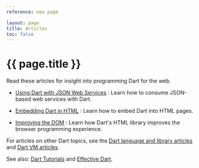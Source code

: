 ```yaml
---
reference: new page

layout: page
title: Articles
toc: false
---
```


# {{ page.title }}
Read these articles for insight into programming Dart for the
web.

* [Using Dart with JSON Web Services](json-web-service)
: Learn how to consume JSON-based web services with Dart.

* [Embedding Dart in HTML](embedding-in-html)
: Learn how to embed Dart into HTML pages.

* [Improving the DOM](improving-the-dom)
: Learn how Dart's HTML library improves the browser programming
experience.

For articles on other Dart topics, see the
[Dart language and library articles]({{site.dartlang}}/articles/) and
[Dart VM articles]({{site.dart-vm}}/articles/).

See also: [Dart Tutorials](/resources/tutorials/)
and [Effective Dart]({{site.dartlang}}/guides/effective-dart/).
